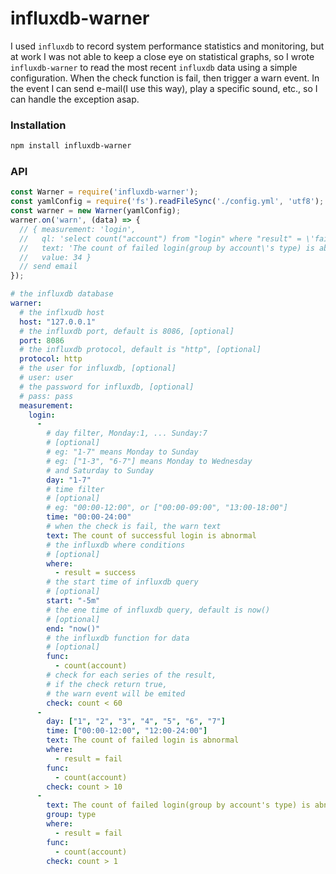 # influxdb-warner

I used `influxdb` to record system performance statistics and monitoring, but at work I was not able to keep a close eye on statistical graphs, so I wrote `influxdb-warner` to read the most recent `influxdb` data using a simple configuration. When the check function is fail, then trigger a warn event. In the event I can send e-mail(I use this way), play a specific sound, etc., so I can handle the exception asap.

### Installation

```bash
npm install influxdb-warner
```

### API

```js
const Warner = require('influxdb-warner');
const yamlConfig = require('fs').readFileSync('./config.yml', 'utf8');
const warner = new Warner(yamlConfig);
warner.on('warn', (data) => {
  // { measurement: 'login',
  //   ql: 'select count("account") from "login" where "result" = \'fail\' group by "type"',
  //   text: 'The count of failed login(group by account\'s type) is abnormal',
  //   value: 34 }
  // send email
});
```

```yaml
# the influxdb database
warner:
  # the inflxudb host
  host: "127.0.0.1"
  # the influxdb port, default is 8086, [optional]
  port: 8086
  # the influxdb protocol, default is "http", [optional]
  protocol: http
  # the user for influxdb, [optional]
  # user: user
  # the password for influxdb, [optional]
  # pass: pass
  measurement:
    login:
      -
        # day filter, Monday:1, ... Sunday:7
        # [optional]
        # eg: "1-7" means Monday to Sunday
        # eg: ["1-3", "6-7"] means Monday to Wednesday
        # and Saturday to Sunday
        day: "1-7"
        # time filter
        # [optional]
        # eg: "00:00-12:00", or ["00:00-09:00", "13:00-18:00"]
        time: "00:00-24:00"
        # when the check is fail, the warn text
        text: The count of successful login is abnormal
        # the influxdb where conditions
        # [optional]
        where:
          - result = success
        # the start time of influxdb query
        # [optional]
        start: "-5m"
        # the ene time of influxdb query, default is now()
        # [optional]
        end: "now()"
        # the influxdb function for data
        # [optional]
        func:
          - count(account)
        # check for each series of the result,
        # if the check return true,
        # the warn event will be emited
        check: count < 60
      -
        day: ["1", "2", "3", "4", "5", "6", "7"]
        time: ["00:00-12:00", "12:00-24:00"]
        text: The count of failed login is abnormal
        where:
          - result = fail
        func:
          - count(account)
        check: count > 10
      -
        text: The count of failed login(group by account's type) is abnormal
        group: type
        where:
          - result = fail
        func:
          - count(account)
        check: count > 1
```
